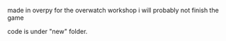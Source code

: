 made in overpy for the overwatch workshop
i will probably not finish the game

code is under "new" folder.
